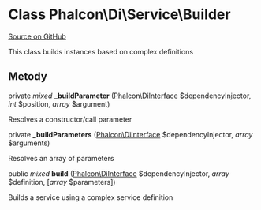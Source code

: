 # Class **Phalcon\\Di\\Service\\Builder**

<a href="https://github.com/phalcon/cphalcon/blob/master/phalcon/di/service/builder.zep" class="btn btn-default btn-sm">Source on GitHub</a>

This class builds instances based on complex definitions

## Metody

private *mixed* **_buildParameter** ([Phalcon\DiInterface](/[[language]]/[[version]]/api/Phalcon_DiInterface) $dependencyInjector, *int* $position, *array* $argument)

Resolves a constructor/call parameter

private **_buildParameters** ([Phalcon\DiInterface](/[[language]]/[[version]]/api/Phalcon_DiInterface) $dependencyInjector, *array* $arguments)

Resolves an array of parameters

public *mixed* **build** ([Phalcon\DiInterface](/[[language]]/[[version]]/api/Phalcon_DiInterface) $dependencyInjector, *array* $definition, [*array* $parameters])

Builds a service using a complex service definition